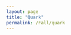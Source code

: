 ```yaml
---
layout: page
title: "Quark"
permalink: /Fall/quark
---
```



<div id="glowscript" class="glowscript">
<meta http-equiv="Content-Type" content="text/html; charset=utf-8">
<link type="text/css" href="https://www.glowscript.org/css/redmond/2.1/jquery-ui.custom.css" rel="stylesheet" />
<link type="text/css" href="https://www.glowscript.org/css/ide.css" rel="stylesheet" />
<script type="text/javascript" src="https://www.glowscript.org/lib/jquery/2.1/jquery.min.js"></script>
<script type="text/javascript" src="https://www.glowscript.org/lib/jquery/2.1/jquery-ui.custom.min.js"></script>
<script type="text/javascript" src="https://www.glowscript.org/package/glow.3.2.min.js"></script>
<script type="text/javascript" src="https://www.glowscript.org/package/RSrun.3.2.min.js"></script>
<script type="text/javascript"><!--//--><![CDATA[//><!--

// START JAVASCRIPT
;(function() {;
var ρσ_modules = {};
ρσ_modules.pythonize = {};

(function(){
    function strings() {
        var string_funcs, exclude, name;
        string_funcs = set("capitalize strip lstrip rstrip islower isupper isspace lower upper swapcase center count endswith startswith find rfind index rindex format join ljust rjust partition rpartition replace split rsplit splitlines zfill".split(" "));
        if (!arguments.length) {
            exclude = (function(){
                var s = ρσ_set();
                s.jsset.add("split");
                s.jsset.add("replace");
                return s;
            })();
        } else if (arguments[0]) {
            exclude = Array.prototype.slice.call(arguments);
        } else {
            exclude = null;
        }
        if (exclude) {
            string_funcs = string_funcs.difference(set(exclude));
        }
        var ρσ_Iter0 = string_funcs;
        ρσ_Iter0 = ((typeof ρσ_Iter0[Symbol.iterator] === "function") ? (ρσ_Iter0 instanceof Map ? ρσ_Iter0.keys() : ρσ_Iter0) : Object.keys(ρσ_Iter0));
        for (var ρσ_Index0 of ρσ_Iter0) {
            name = ρσ_Index0;
            (ρσ_expr_temp = String.prototype)[(typeof name === "number" && name < 0) ? ρσ_expr_temp.length + name : name] = (ρσ_expr_temp = ρσ_str.prototype)[(typeof name === "number" && name < 0) ? ρσ_expr_temp.length + name : name];
        }
    };
    if (!strings.__module__) Object.defineProperties(strings, {
        __module__ : {value: "pythonize"}
    });

    ρσ_modules.pythonize.strings = strings;
})();
async function __main__() {
"use strict";
    var display = canvas;
    var scene = canvas();

    var version, print, arange, __name__, type, ρσ_ls, neutron, quarks, dt, tmax, t, vout, q;
    version = ρσ_list_decorate([ "3.2", "glowscript" ]);
    Array.prototype['+'] = function(r) {return this.concat(r)}
    Array.prototype['*'] = function(r) {return __array_times_number(this, r)}
    window.__GSlang = "vpython";
    print = GSprint;
    arange = range;
    __name__ = "__main__";
    type = pytype;
    var strings = ρσ_modules.pythonize.strings;

    strings();
    "6";
    neutron = ρσ_interpolate_kwargs.call(this, sphere, [ρσ_desugar_kwargs({opacity: .3})]);
    "9";
    async function q_init() {
        "10";
        return random()["-"](.5);
    };
    if (!q_init.__module__) Object.defineProperties(q_init, {
        __module__ : {value: null}
    });

    "13";
    quarks = ρσ_list_decorate([]);
    "15";
    quarks.append(ρσ_interpolate_kwargs.call(this, cone, [ρσ_desugar_kwargs({radius: .1, axis: vec(0, .2, 0), color: color.red, type: "up", pos: vec((await q_init()), (await q_init()), (await q_init())), v: vec((await q_init()), (await q_init()), (await q_init()))})]));
    "18";
    quarks.append(ρσ_interpolate_kwargs.call(this, cone, [ρσ_desugar_kwargs({radius: .1, axis: vec(0, .2["-u"](), 0), color: color.green, type: "down", pos: vec((await q_init()), (await q_init()), (await q_init())), v: vec((await q_init()), (await q_init()), (await q_init()))})]));
    "21";
    quarks.append(ρσ_interpolate_kwargs.call(this, cone, [ρσ_desugar_kwargs({radius: .1, axis: vec(0, .2["-u"](), 0), color: color.blue, type: "down", pos: vec((await q_init()), (await q_init()), (await q_init())), v: vec((await q_init()), (await q_init()), (await q_init()))})]));
    "26";
    dt = .05;
    "27";
    tmax = 10;
    "28";
    t = 0;
    "31";
    while (t["<"](tmax)) {
        "32";
        (await rate(40));
        "35";
        var ρσ_Iter1 = quarks;
        ρσ_Iter1 = ((typeof ρσ_Iter1[Symbol.iterator] === "function") ? (ρσ_Iter1 instanceof Map ? ρσ_Iter1.keys() : ρσ_Iter1) : Object.keys(ρσ_Iter1));
        for (var ρσ_Index1 of ρσ_Iter1) {
            q = ρσ_Index1;
            "36";
            q.pos=q.pos["+"](q.v["*"](dt));
            "37";
            vout = q.pos.dot(q.v)["/"](mag(q.pos));
            "40";
            if (mag(q.pos)[">"](1["-"](q.radius)) && vout[">"](0)) {
                "42";
                q.v = q.v["-"](2["*"](vout)["*"](q.pos)["/"](mag(q.pos)));
            }
        }
        "44";
        t=t["+"](dt);
    }
    "47";
    print("Done!");
};
if (!__main__.__module__) Object.defineProperties(__main__, {
    __module__ : {value: null}
});

;$(function(){ window.__context = { glowscript_container: $("#glowscript").removeAttr("id") }; __main__() })})()
// END JAVASCRIPT
//--><!]]></script>
</div>
